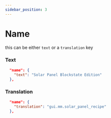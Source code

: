 ```yaml
---
sidebar_position: 3
---
```


# Name

this can be either `text` or a `translation` key

### Text
```json
  "name": {
    "text": "Solar Panel Blockstate Edition"
  },
```

### Translation
```json
  "name": {
    "translation": "gui.mm.solar_panel_recipe"
  },
```
